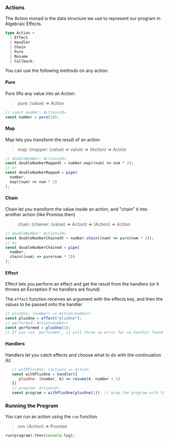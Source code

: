 ### Actions

The Action monad is the data structure we use to represent our program in Algebraic Effects.

```typescript
type Action =
  | Effect
  | Handler
  | Chain
  | Pure
  | Resume
  | Callback;
```

You can use the following methods on any action:

#### Pure

Pure lifts any value into an Action:

> pure: (value) => Action

```javascript
// const number: Action<10>
const number = pure(10);
```

#### Map

Map lets you transform the result of an action

> map: (mapper: (value) => value) => (Action) => Action

```javascript
// doubleNumber: Action<20>
const doubleNumberMappedt = number.map((num) => num * 2);
// or
const doubleNumberMapped = pipe(
  number,
  map((num) => num * 2)
);
```

#### Chain

Chain let you transform the value inside an action, and "chain" it into another action (like Promise.then)

> chain: (chainer: (value) => Action) => (Action) => Action

```javascript
// doubleNumber: Action<20>
const doubleNumberChainedt = number.chain((num) => pure(num * 2));
// or
const doubleNumberChained = pipe(
  number,
  chain((num) => pure(num * 2))
);
```

#### Effect

Effect lets you perform an effect and get the result from the handlers (or it throws an Exception if no handlers are found)

The `effect` function receives an argument with the effects key, and then the values to be passed onto the handler

```javascript
// plusOne: (number) => Action<number>
const plusOne = effect("plusOne");
// performed: Action<number>
const performed = plusOne(1);
// If you run `performed`, it will throw an error for no handler found
```

#### Handlers

Handlers let you catch effects and choose what to do with the continuation (k)

```javascript
   // withPlusOne: (action) => Action
   const withPlusOne = handler({
      plusOne: (number, k) => resume(k, number + 1)
   })
   // program: Action<2>
   const program = withPlusOne(plusOne(1))  // wrap the program with the handler to handle it
```

### Running the Program

You can run an action using the `run` function

> run: (Action) => Promise

```javascript
run(program).then(console.log);
```

